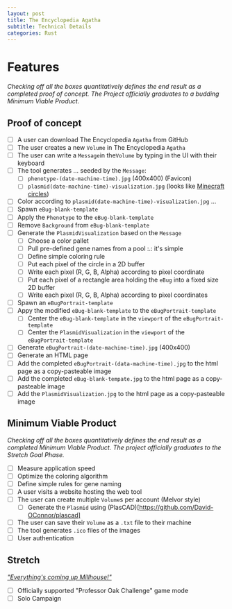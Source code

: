 ```yaml
---
layout: post
title: The Encyclopedia Agatha
subtitle: Technical Details
categories: Rust
---
```


# Features

_Checking off all the boxes quantitatively defines the end result as a completed
proof of concept. The Project officially graduates to a budding Minimum
Viable Product._

## Proof of concept

- [ ] A user can download The Encyclopedia `Agatha` from GitHub
- [ ] The user creates a new `Volume` in The Encyclopedia `Agatha`
- [ ] The user can write a `Message`in the`Volume` by typing in the UI with their keyboard
- [ ] The tool generates ... seeded by the `Message`:
  - [ ] `phenotype-(date-machine-time).jpg` (400x400) (Favicon)
  - [ ] `plasmid(date-machine-time)-visualization.jpg` (looks like [Minecraft circles](https://donatstudios.com/PixelCircleGenerator))
- [ ] Color according to `plasmid(date-machine-time)-visualization.jpg` ...
- [ ] Spawn `eBug-blank-template`
- [ ] Apply the `Phenotype` to the `eBug-blank-template`
- [ ] Remove `Background` from `eBug-blank-template`
- [ ] Generate the `PlasmidVisualization` based on the `Message`
  - [ ] Choose a color pallet
  - [ ] Pull pre-defined gene names from a pool :.: it's simple
  - [ ] Define simple coloring rule
  - [ ] Put each pixel of the circle in a 2D buffer
  - [ ] Write each pixel (R, G, B, Alpha) according to pixel coordinate
  - [ ] Put each pixel of a rectangle area holding the `eBug` into a fixed size 2D buffer
  - [ ] Write each pixel (R, G, B, Alpha) according to pixel coordinates
- [ ] Spawn an `eBugPortrait-template`
- [ ] Appy the modified `eBug-blank-template` to the `eBugPortrait-template`
  - [ ] Center the `eBug-blank-template` in the `viewport` of the `eBugPortrait-template`
  - [ ] Center the `PlasmidVisualization` in the `viewport` of the `eBugPortrait-template`
- [ ] Generate `eBugPortrait-(date-machine-time).jpg` (400x400)
- [ ] Generate an HTML page
- [ ] Add the completed `eBugPortrait-(data-machine-time).jpg` to the html page as a copy-pasteable image
- [ ] Add the completed `eBug-blank-tempate.jpg` to the html page as a copy-pasteable image
- [ ] Add the `PlasmidVisualization.jpg` to the html page as a copy-pasteable image

## Minimum Viable Product

_Checking off all the boxes quantitatively defines the end result as a completed
Minimum Viable Product. The project officially graduates to the Stretch Goal Phase._

- [ ] Measure application speed
- [ ] Optimize the coloring algorithm
- [ ] Define simple rules for gene naming
- [ ] A user visits a website hosting the web tool
- [ ] The user can create multiple `Volume`s per account (Melvor style)
  - [ ] Generate the `Plasmid` using (PlasCAD)[https://github.com/David-OConnor/plascad]
- [ ] The user can save their `Volume` as a `.txt` file to their machine
- [ ] The tool generates `.ico` files of the images
- [ ] User authentication

## Stretch

_["Everything's coming up Millhouse!"](https://elliotsmaker.space/2024-09-08-agatha/)_

- [ ] Officially supported "Professor Oak Challenge" game mode
- [ ] Solo Campaign
